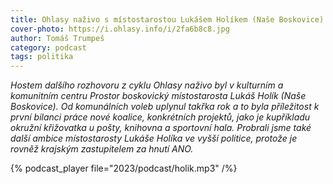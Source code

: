 ```yaml
---
title: Ohlasy naživo s místostarostou Lukášem Holíkem (Naše Boskovice)
cover-photo: https://i.ohlasy.info/i/2fa6b8c8.jpg
author: Tomáš Trumpeš
category: podcast
tags: politika
---
```


*Hostem dalšího rozhovoru z cyklu Ohlasy naživo byl v kulturním a komunitním centru Prostor boskovický místostarosta Lukáš Holík (Naše Boskovice). Od komunálních voleb uplynul takřka rok a to byla příležitost k první bilanci práce nové koalice, konkrétních projektů, jako je kupříkladu okružní křižovatka u pošty, knihovna a sportovní hala. Probrali jsme také další ambice místostarosty Lukáše Holíka ve vyšší politice, protože je rovněž krajským zastupitelem za hnutí ANO.*

{% podcast_player file="2023/podcast/holik.mp3" /%}
